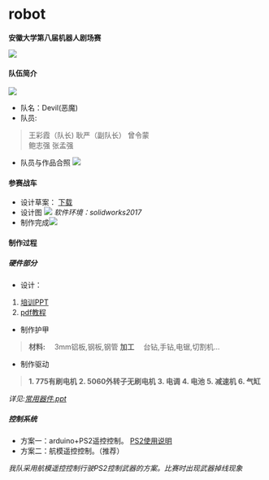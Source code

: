 # robot

**安徽大学第八届机器人剧场赛**

![](https://raw.githubusercontent.com/gYANnnnn/robot/master/%E5%8D%81%E6%9C%88%E6%AF%94%E8%B5%9B/1540099726868.jpeg)

 #### **队伍简介**
 ![](https://raw.githubusercontent.com/gYANnnnn/robot/master/%E5%8D%81%E6%9C%88%E6%AF%94%E8%B5%9B/1540099736202.jpeg)
 - 队名：Devil(恶魔)
 - 队员:
> 王彩霞（队长)
> 耿严（副队长）
> 曾令蒙  
> 鲍志强
> 张孟强
 - 队员与作品合照
![](https://raw.githubusercontent.com/gYANnnnn/robot/master/%E5%8D%81%E6%9C%88%E6%AF%94%E8%B5%9B/4a2d6a71b2e54088.jpg)

 #### **参赛战车**
 - 设计草案： [下载](https://github.com/gYANnnnn/robot/raw/master/%E6%A0%BC%E6%96%97%E8%AE%BE%E8%AE%A1%E8%8D%89%E6%A1%88.docx)
 - 设计图  ![](https://raw.githubusercontent.com/gYANnnnn/robot/master/page1_image1.jpg)
  *软件环境：solidworks2017*
 - 制作完成![](https://raw.githubusercontent.com/gYANnnnn/robot/master/%E5%8D%81%E6%9C%88%E6%AF%94%E8%B5%9B/1540099723685.jpeg)

 #### **制作过程**
 ##### 硬件部分
 - 设计：
1. [培训PPT](https://github.com/gYANnnnn/robot/tree/master/ppt)
2. [pdf教程](https://github.com/gYANnnnn/robot/raw/master/%E6%A0%BC%E6%96%97%E6%9C%BA%E5%99%A8%E4%BA%BA%E5%88%B6%E4%BD%9C%E6%95%99%E7%A8%8B(by%20riobotz).pdf)
 - 制作护甲
> **材料:**
 &emsp;3mm铝板,钢板,钢管
 **加工**
 &emsp;台钻,手钻,电锯,切割机...
- 制作驱动
> **1. 775有刷电机**
**2. 5060外转子无刷电机**
**3. 电调**
**4. 电池**
**5. 减速机**
**6. 气缸**

*详见:[常用器件.ppt](https://github.com/gYANnnnn/robot/raw/master/ppt/4%E3%80%81%E5%B8%B8%E7%94%A8%E5%99%A8%E4%BB%B6.pptx)*
##### 控制系统
 - 方案一：arduino+PS2遥控控制。
 [PS2使用说明](https://github.com/gYANnnnn/robot/tree/master/PS2%E6%97%A0%E7%BA%BF%E6%89%8B%E6%9F%84%E9%81%A5%E6%8E%A7%E5%99%A8%E8%B5%84%E6%96%99)
 - 方案二：航模遥控控制。（推荐）

 *我队采用航模遥控控制行驶PS2控制武器的方案。比赛时出现武器掉线现象*
